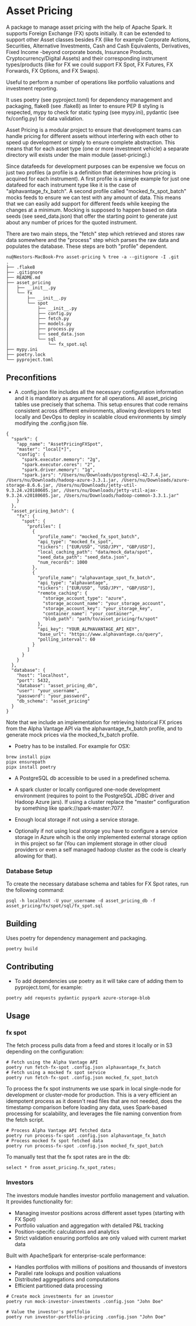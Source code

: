 # Asset Pricing
A package to manage asset pricing with the help of Apache Spark. It supports Foreign Exchange (FX) spots initially. It can be extended to support other Asset classes besides FX (like for example Corporate Actions, Securities, Alternative Investments, Cash and Cash Equivalents, Derivatives, Fixed Income -beyond corporate bonds, Insurance Products, Cryptocurrency/Digital Assets) and their corresponding instrument types/products (like for FX we could support FX Spot, FX Futures, FX Forwards, FX Options, and FX Swaps).

Useful to perform a number of operations like portfolio valuations and investment reporting.

It uses poetry (see pyproject.toml) for dependency management and packaging, flake8 (see .flake8) as linter to ensure PEP 8 styling is respected, mypy to check for static typing (see mypy.ini), pydantic (see fx/config.py) for data validation.

Asset Pricing is a modular project to ensure that development teams can handle pricing for different assets without interfering with each other to speed up development or simply to ensure complete abstraction. This means that for each asset type (one or more investment vehicle) a separate directory will exists under the main module (asset-pricing).)

Since datafeeds for development purposes can be expensive we focus on just two profiles (a profile is a definition that determines how pricing is acquired for each instrument). A first profile is a simple example for just one datafeed for each instrument type like it is the case of "alphavantage_fx_batch". A second profile called "mocked_fx_spot_batch" mocks feeds to ensure we can test with any amount of data. This means that  we can easily add support for different feeds while keeping the changes at a minimum. Mocking is supposed to happen based on data seeds (see seed_data.json) that offer the starting point to generate just about any number of prices for the quoted instrument.

There are two main steps, the "fetch" step which retrieved and stores raw data somewhere and the "process" step which parses the raw data and populates the database. These steps are both "profile" dependent.

```
nu@Nestors-MacBook-Pro asset-pricing % tree -a --gitignore -I .git
.
├── .flake8
├── .gitignore
├── README.md
├── asset_pricing
│   ├── __init__.py
│   └── fx
│       ├── __init__.py
│       └── spot
│           ├── __init__.py
│           ├── config.py
│           ├── fetch.py
│           ├── models.py
│           ├── process.py
│           ├── seed_data.json
│           └── sql
│               └── fx_spot.sql
├── mypy.ini
├── poetry.lock
└── pyproject.toml
```

## Preconfitions
- A .config.json file includes all the necessary configuration information and it is mandatory as argument for all operations. All asset_pricing tables use precisely that schema. This setup ensures that code remains consistent across different environments, allowing developers to test locally and DevOps to deploy in scalable cloud environments by simply modifying the .config.json file.
```
{
  "spark": {
    "app_name": "AssetPricingFXSpot",
    "master": "local[*]",
    "config": {
      "spark.executor.memory": "2g",
      "spark.executor.cores": "2",
      "spark.driver.memory": "1g",
      "spark.jars": "/Users/nu/Downloads/postgresql-42.7.4.jar, /Users/nu/Downloads/hadoop-azure-3.3.1.jar, /Users/nu/Downloads/azure-storage-8.6.6.jar, /Users/nu/Downloads/jetty-util-9.3.24.v20180605.jar, /Users/nu/Downloads/jetty-util-ajax-9.3.24.v20180605.jar, /Users/nu/Downloads/hadoop-common-3.3.1.jar"
    }
  },
  "asset_pricing_batch": {
    "fx": {
      "spot": {
        "profiles": [
          { 
            "profile_name": "mocked_fx_spot_batch",
            "api_type": "mocked_fx_spot",
            "tickers": ["EUR/USD", "USD/JPY", "GBP/USD"],
            "local_caching_path": "data/mock_data/spot",
            "seed_data_path": "seed_data.json",
            "num_records": 1000
          },
          {
            "profile_name": "alphavantage_spot_fx_batch",
            "api_type": "alphavantage",
            "tickers": ["EUR/USD", "USD/JPY", "GBP/USD"],
            "remote_caching": {
              "storage_account_type": "azure",
              "storage_account_name": "your_storage_account",
              "storage_account_key": "your_storage_key",
              "container_name": "your_container",
              "blob_path": "path/to/asset_pricing/fx/spot"
            },
            "api_key": "YOUR_ALPHAVANTAGE_API_KEY",
            "base_url": "https://www.alphavantage.co/query",
            "polling_interval": 60
          }
        ]
      }
    }
  },
  "database": {
    "host": "localhost",
    "port": 5432,
    "database": "asset_pricing_db",
    "user": "your_username",
    "password": "your_password",
    "db_schema": "asset_pricing"
  }
}
```

Note that we include an implementation for retrieving historical FX prices from the Alpha Vantage API via the alphavantage_fx_batch profile, and to generate mock prices via the mocked_fx_batch profile.

- Poetry has to be installed. For example for OSX:
```
brew install pipx
pipx ensurepath
pipx install poetry
```

- A PostgreSQL db accessible to be used in a predefined schema.

- A spark cluster or locally configured one-node development environment (requires to point to the PostgreSQL JDBC driver and Hadoop Azure jars). If using a cluster replace the "master" configuration by something like spark://spark-master:7077.

- Enough local storage if not using a service storage.

- Optionally if not using local storage you have to configure a service storage in Azure whcih is the only implemented external storage option in this project so far (You can implement storage in other cloud providers or even a self managed hadoop cluster as the code is clearly allowing for that).

### Database Setup

To create the necessary database schema and tables for FX Spot rates, run the following command:

```
psql -h localhost -U your_username -d asset_pricing_db -f asset_pricing/fx/spot/sql/fx_spot.sql
```

## Building
Uses poetry for dependency management and packaging. 
```
poetry build
```

## Contributing
- To add dependencies use poetry as it will take care of adding them to pyproject.toml, for example:
```
poetry add requests pydantic pyspark azure-storage-blob
```
## Usage

### fx spot
The fetch process pulls data from a feed and stores it locally or in S3 depending on the configuration:
```
# Fetch using the Alpha Vantage API
poetry run fetch-fx-spot .config.json alphavantage_fx_batch
# Fetch using a mocked fx spot service
poetry run fetch-fx-spot .config.json mocked_fx_spot_batch 
```

To process the fx spot instruments we use spark in local single-node for development or cluster-mode for production. This is a very efficient an idempotent process as it doesn't read files that are not needed, does the timestamp comparison before loading any data, uses Spark-based processing for scalability, and leverages the file naming convention from the fetch script.
```
# Process Alpha Vantage API fetched data
poetry run process-fx-spot .config.json alphavantage_fx_batch
# Process mocked fx spot fetched data
poetry run process-fx-spot .config.json mocked_fx_spot_batch
```

To manually test that the fx spot rates are in the db:
```
select * from asset_pricing.fx_spot_rates;
```

### Investors
The investors module handles investor portfolio management and valuation. It provides functionality for:
- Managing investor positions across different asset types (starting with FX Spot)
- Portfolio valuation and aggregation with detailed P&L tracking
- Position-specific calculations and analytics
- Strict validation ensuring portfolios are only valued with current market data

Built with ApacheSpark for enterprise-scale performance:
- Handles portfolios with millions of positions and thousands of investors
- Parallel rate lookups and position valuations
- Distributed aggregations and computations
- Efficient partitioned data processing

```
# Create mock investments for an investor
poetry run mock-investor-investments .config.json "John Doe"

# Value the investor's portfolio
poetry run investor-portfolio-pricing .config.json "John Doe"
```
